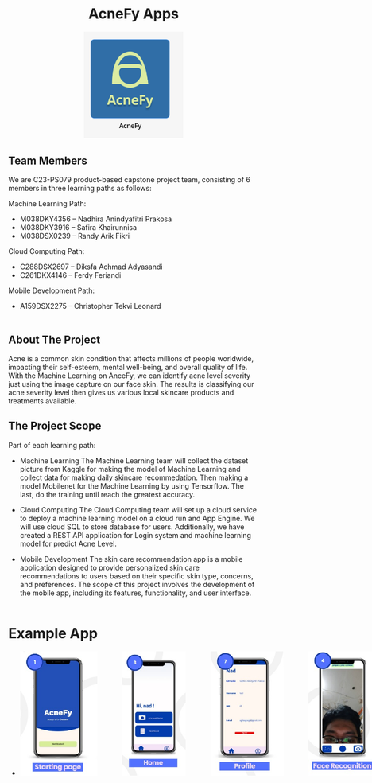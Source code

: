 <h1 align="center">AcneFy Apps</h1>
<p align="center">
  <img src="https://github.com/Diksfaa/app/blob/main/web/Logo%20(1).jpg?raw=true" alt="Contoh Gambar" width="200px" />
</p>
 
##   Team Members                
We are C23-PS079 product-based capstone project team, consisting of 6 members in three learning paths as follows:

 Machine Learning Path:
 - M038DKY4356 – Nadhira Anindyafitri Prakosa
 - M038DKY3916 – Safira Khairunnisa
 - M038DSX0239 – Randy Arik Fikri
 
 Cloud Computing Path:
 - C288DSX2697 – Diksfa Achmad Adyasandi
 - C261DKX4146 – Ferdy Feriandi
 
 Mobile Development Path:
 - A159DSX2275 – Christopher Tekvi Leonard
<br><br>
## About The Project
Acne is a common skin condition that affects millions of people worldwide, impacting their self-esteem, mental well-being, and overall quality of life. With the Machine Learning on AnceFy, we can identify acne level severity just using the image capture on our face skin. The results is classifying our acne severity level then gives us various local skincare products and treatments available.

## The Project Scope
Part of each learning path: 
- Machine Learning
The Machine Learning team will collect the dataset picture from Kaggle for making the model of Machine Learning and collect data for making daily skincare recommedation. Then making a model Mobilenet for the Machine Learning by using Tensorflow. The last, do the training until reach the greatest accuracy. 

- Cloud Computing 
The Cloud Computing team will set up a cloud service to deploy a machine learning model on a cloud run and App Engine. We will use cloud SQL to store database for users. Additionally, we have created a REST API application for Login system and machine learning model for predict Acne Level.

- Mobile Development
The skin care recommendation app is a mobile application designed to provide personalized skin care recommendations to users based on their specific skin type, concerns, and preferences. The scope of this project involves the development of the mobile app, including its features, functionality, and user interface.
<br><br>
# Example App
- <div style="display:flex;">
  <img src="https://github.com/Diksfaa/app/blob/main/web/1.jpeg?raw=true " alt="Gambar 1" style="flex:1; object-fit:cover; height:250px; margin-right: 50px;">
  <img src="https://github.com/Diksfaa/app/blob/main/web/2.jpeg?raw=true " alt="Gambar 2" style="flex:1; object-fit:cover; height:250px; margin-right: 50px;">
  <img src="https://github.com/Diksfaa/app/blob/a18b92aa9ab713164a7ae09f8168ac8d56b14d0b/web/images/5.jpeg?raw=true" alt="Gambar 3" style="flex:1; object-fit:cover; height:250px; margin-right: 50px;">
  <img src="https://github.com/Diksfaa/app/blob/a18b92aa9ab713164a7ae09f8168ac8d56b14d0b/web/images/6.jpeg?raw=true" alt="Gambar 4" style="flex:1; object-fit:cover; height:250px; margin-right: 50px;">
  <img src="https://github.com/Diksfaa/app/blob/main/web/3.jpeg?raw=true" alt="Gambar 5" style="flex:1; object-fit:cover; height:250px; margin-right: 50px;">
  <img src="https://github.com/Diksfaa/app/blob/main/web/4.jpeg?raw=true" alt="Gambar 6" style="flex:1; object-fit:cover; height:250px;">
</div>



